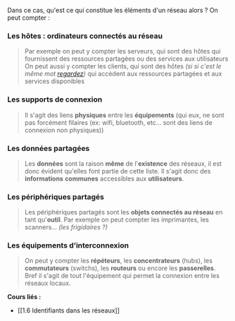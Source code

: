 Dans ce cas, qu'est ce qui constitue les éléments d'un réseau alors ? 
On peut compter :

### Les hôtes : ordinateurs connectés au réseau

> Par exemple on peut y compter les serveurs, qui sont des hôtes qui fournissent des ressources partagées ou des services aux utilisateurs
> On peut aussi y compter les clients, qui sont des hôtes *(si si c'est le même mot [regardez](https://dictionnaire.lerobert.com/definition/hote))* qui accèdent aux ressources partagées et aux services disponibles

### Les supports de connexion

> Il s'agit des liens **physiques** entre les **équipements** (qui eux, ne sont pas forcément filaires (ex: wifi, bluetooth, etc... sont des liens de connexion non physiques))

### Les données partagées

> Les **données** sont la raison **même** de l'**existence** des réseaux, il est donc évident qu'elles font partie de cette liste. Il s'agit donc des **informations** **communes** accessibles aux **utilisateurs**.

### Les périphériques partagés

> Les périphériques partagés sont les **objets connectés au réseau** en tant qu'**outil**. Par exemple on peut compter les imprimantes, les scanners... *(les frigidaires ?)*

### Les équipements d’interconnexion

> On peut y compter les **répéteurs**, les **concentrateurs** (hubs), les **commutateurs** (switchs), les **routeurs** ou encore les **passerelles**. Bref il s'agit de tout l'équipement qui permet la connexion entre les réseaux locaux.


**Cours liés :**
- [[1.6 Identifiants dans les réseaux]]